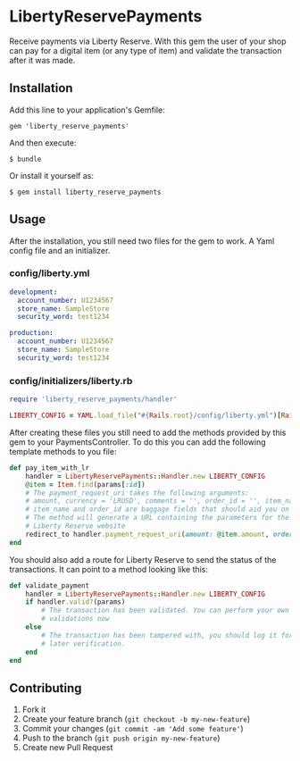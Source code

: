 # LibertyReservePayments

Receive payments via Liberty Reserve. With this gem the user of your shop
can pay for a digital item (or any type of item) and validate the transaction
after it was made.

## Installation

Add this line to your application's Gemfile:

    gem 'liberty_reserve_payments'

And then execute:

    $ bundle

Or install it yourself as:

    $ gem install liberty_reserve_payments

## Usage

After the installation, you still need two files for the gem to work. A Yaml config file and an initializer.

### config/liberty.yml
```yaml
development:
  account_number: U1234567
  store_name: SampleStore
  security_word: test1234

production:
  account_number: U1234567
  store_name: SampleStore
  security_word: test1234
```

### config/initializers/liberty.rb
```ruby
require 'liberty_reserve_payments/handler'

LIBERTY_CONFIG = YAML.load_file("#{Rails.root}/config/liberty.yml")[Rails.env].symbolize_keys
```

After creating these files you still need to add the methods provided by this gem to your PaymentsController.
To do this you can add the following template methods to you file:

```ruby
def pay_item_with_lr
    handler = LibertyReservePayments::Handler.new LIBERTY_CONFIG
    @item = Item.find(params[:id])
    # The payment_request_uri takes the following arguments:
    # amount, currency = 'LRUSD', comments = '', order_id = '', item_name = ''
    # item_name and order_id are baggage fields that should aid you on the validation of the transaction
    # The method will generate a URL containing the parameters for the payment and redirect to the
    # Liberty Reserve website
    redirect_to handler.payment_request_uri(amount: @item.amount, order_id: '1', comment: 'Test Liberty')
end
```
You should also add a route for Liberty Reserve to send the status of the transactions. It can point to a method
looking like this:

```ruby
def validate_payment
    handler = LibertyReservePayments::Handler.new LIBERTY_CONFIG
    if handler.valid?(params)
        # The transaction has been validated. You can perform your own
        # validations now
    else
        # The transaction has been tampered with, you should log it for
        # later verification.
    end
end
```

## Contributing

1. Fork it
2. Create your feature branch (`git checkout -b my-new-feature`)
3. Commit your changes (`git commit -am 'Add some feature'`)
4. Push to the branch (`git push origin my-new-feature`)
5. Create new Pull Request
